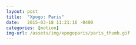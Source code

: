 ```yaml
---
layout: post
title:  "Xpogo: Paris"
date:   2015-03-18 11:21:16 -0400
categories: [motion]
img-url: /assets/img/xpogoparis/paris_thumb.gif
---
```

